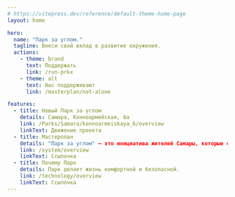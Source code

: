 ```yaml
---
# https://vitepress.dev/reference/default-theme-home-page
layout: home

hero:
  name: "Парк за углом."
  tagline: Внеси свой вклад в развитие окружения.
  actions:
    - theme: brand
      text: Поддержать
      link: /run-prkx
    - theme: alt
      text: Нас поддерживают
      link: /masterplan/not-alone

features:
  - title: Новый Парк за углом
    details: Самара, Конноармейская, 6а
    link: /Parks/Samara/konnoarmeiskaya_6/overview
    linkText: Движение проекта
  - title: Мастерплан
    details: "Парк за углом" – это инициатива жителей Самары, которые сказали ДА новому парку с детской плоащадкой и НЕТ мусорной плоащадке.
    link: /system/overview
    linkText: Ссылочка
  - title: Почему Парк
    details: Парк делает жизнь комфортной и безопасной.
    link: /technology/overview
    linkText: Ссылочка
---
```

